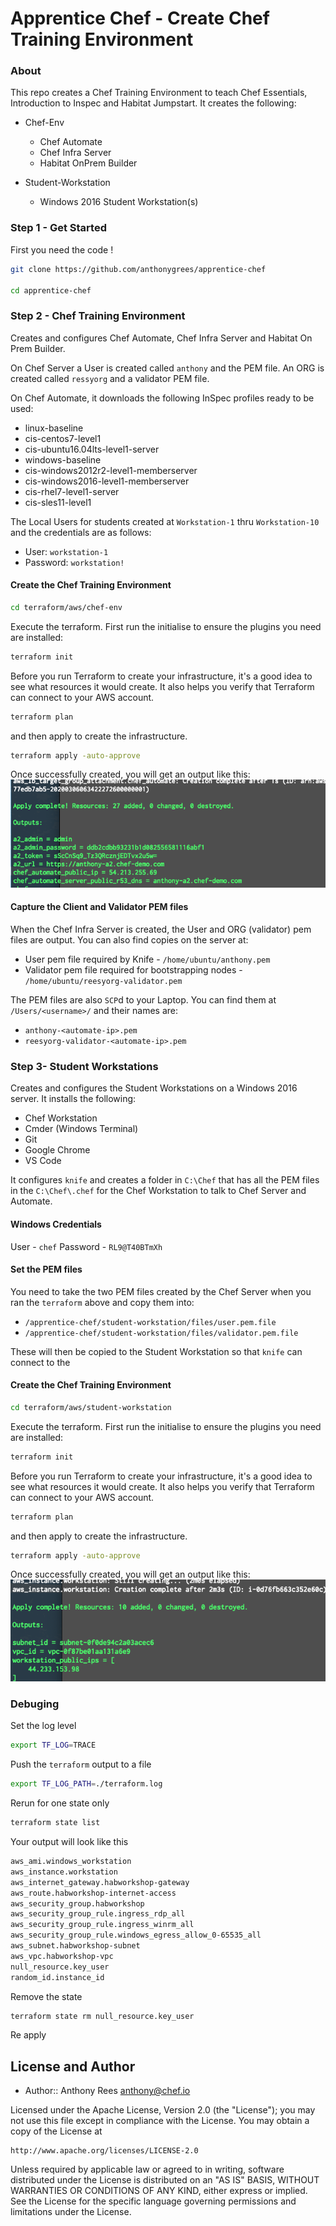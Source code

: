 # Apprentice Chef - Create Chef Training Environment

### About
This repo creates a Chef Training Environment to teach Chef Essentials, Introduction to Inspec and Habitat Jumpstart.  It creates the following:
- Chef-Env
    - Chef Automate
    - Chef Infra Server
    - Habitat OnPrem Builder

- Student-Workstation
  - Windows 2016 Student Workstation(s)

### Step 1 - Get Started
First you need the code !
```bash
git clone https://github.com/anthonygrees/apprentice-chef

cd apprentice-chef
```

### Step 2 - Chef Training Environment

Creates and configures Chef Automate, Chef Infra Server and Habitat On Prem Builder.

On Chef Server a User is created called `anthony` and the PEM file.  An ORG is created called `ressyorg` and a validator PEM file.

On Chef Automate, it downloads the following InSpec profiles ready to be used:
- linux-baseline
- cis-centos7-level1
- cis-ubuntu16.04lts-level1-server
- windows-baseline
- cis-windows2012r2-level1-memberserver
- cis-windows2016-level1-memberserver
- cis-rhel7-level1-server
- cis-sles11-level1

The Local Users for students created at `Workstation-1` thru `Workstation-10` and the credentials are as follows:
- User: `workstation-1`
- Password: `workstation!`

#### Create the Chef Training Environment
```bash
cd terraform/aws/chef-env
```

Execute the terraform. First run the initialise to ensure the plugins you need are installed:

```bash
terraform init
```
Before you run Terraform to create your infrastructure, it's a good idea to see what resources it would create. It also helps you verify that Terraform can connect to your AWS account.

```bash
terraform plan
```

and then apply to create the infrastructure.

```bash
terraform apply -auto-approve
```

Once successfully created, you will get an output like this:
![TerraformOutput](/images/automate_output.png)

#### Capture the Client and Validator PEM files
When the Chef Infra Server is created, the User and ORG (validator) pem files are output.  You can also find copies on the server at:
- User pem file required by Knife - `/home/ubuntu/anthony.pem`
- Validator pem file required for bootstrapping nodes - `/home/ubuntu/reesyorg-validator.pem`

The PEM files are also `SCP`d to your Laptop.  You can find them at `/Users/<username>/` and their names are:
- `anthony-<automate-ip>.pem`
- `reesyorg-validator-<automate-ip>.pem`

### Step 3- Student Workstations

Creates and configures the Student Workstations on a Windows 2016 server.  It installs the following:
- Chef Workstation
- Cmder (Windows Terminal)
- Git
- Google Chrome
- VS Code

It configures `knife` and creates a folder in `C:\Chef` that has all the PEM files in the `C:\Chef\.chef` for the Chef Workstation to talk to Chef Server and Automate.

#### Windows Credentials
User - `chef`
Password - `RL9@T40BTmXh`

#### Set the PEM files
You need to take the two PEM files created by the Chef Server when you ran the `terraform` above and copy them into:
- `/apprentice-chef/student-workstation/files/user.pem.file`
- `/apprentice-chef/student-workstation/files/validator.pem.file`

These will then be copied to the Student Workstation so that `knife` can connect to the 

#### Create the Chef Training Environment
```bash
cd terraform/aws/student-workstation
```

Execute the terraform. First run the initialise to ensure the plugins you need are installed:

```bash
terraform init
```
Before you run Terraform to create your infrastructure, it's a good idea to see what resources it would create. It also helps you verify that Terraform can connect to your AWS account.

```bash
terraform plan
```

and then apply to create the infrastructure.

```bash
terraform apply -auto-approve
```

Once successfully created, you will get an output like this:
![TerraformOutput](/images/student_output.png)

### Debuging

Set the log level
```bash
export TF_LOG=TRACE
```
Push the ```terraform``` output to a file
```bash
export TF_LOG_PATH=./terraform.log
```

Rerun for one state only
```bash
terraform state list
```

Your output will look like this
```bash
aws_ami.windows_workstation
aws_instance.workstation
aws_internet_gateway.habworkshop-gateway
aws_route.habworkshop-internet-access
aws_security_group.habworkshop
aws_security_group_rule.ingress_rdp_all
aws_security_group_rule.ingress_winrm_all
aws_security_group_rule.windows_egress_allow_0-65535_all
aws_subnet.habworkshop-subnet
aws_vpc.habworkshop-vpc
null_resource.key_user
random_id.instance_id
```

Remove the state
```bash
terraform state rm null_resource.key_user
```
Re apply


## License and Author

* Author:: Anthony Rees <anthony@chef.io>

Licensed under the Apache License, Version 2.0 (the "License");
you may not use this file except in compliance with the License.
You may obtain a copy of the License at

    http://www.apache.org/licenses/LICENSE-2.0

Unless required by applicable law or agreed to in writing, software
distributed under the License is distributed on an "AS IS" BASIS,
WITHOUT WARRANTIES OR CONDITIONS OF ANY KIND, either express or implied.
See the License for the specific language governing permissions and
limitations under the License.